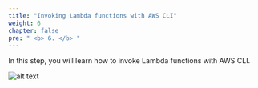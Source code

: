 ```yaml
---
title: "Invoking Lambda functions with AWS CLI"
weight: 6
chapter: false
pre: " <b> 6. </b> "
---
```


In this step, you will learn how to invoke Lambda functions with AWS CLI.

![alt text](/images/diagrams/workshop-1-invoke-with-with-cli.drawio.svg)
